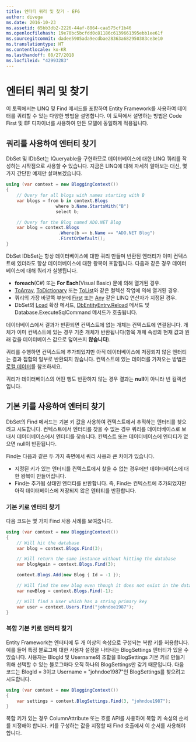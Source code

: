 ```yaml
---
title: 엔터티 쿼리 및 찾기 - EF6
author: divega
ms.date: 2016-10-23
ms.assetid: 65bb3db2-2226-44af-8864-caa575cf1b46
ms.openlocfilehash: 19e70bc5bcfdd0c81186c6139661395ebb1ee61f
ms.sourcegitcommit: dadee5905ada9ecdbae28363a682950383ce3e10
ms.translationtype: HT
ms.contentlocale: ko-KR
ms.lasthandoff: 08/27/2018
ms.locfileid: "42993283"
---
```

# <a name="querying-and-finding-entities"></a>엔터티 쿼리 및 찾기
이 토픽에서는 LINQ 및 Find 메서드를 포함하여 Entity Framework를 사용하여 데이터를 쿼리할 수 있는 다양한 방법을 설명합니다. 이 토픽에서 설명하는 방법은 Code First 및 EF 디자이너를 사용하여 만든 모델에 동일하게 적용됩니다.  

## <a name="finding-entities-using-a-query"></a>쿼리를 사용하여 엔터티 찾기  

DbSet 및 IDbSet는 IQueryable을 구현하므로 데이터베이스에 대한 LINQ 쿼리를 작성하는 시작점으로 사용할 수 있습니다. 지금은 LINQ에 대해 자세히 알아보는 대신, 몇 가지 간단한 예제만 살펴보겠습니다.  

``` csharp
using (var context = new BloggingContext())
{
    // Query for all blogs with names starting with B
    var blogs = from b in context.Blogs
                   where b.Name.StartsWith("B")
                   select b;

    // Query for the Blog named ADO.NET Blog
    var blog = context.Blogs
                    .Where(b => b.Name == "ADO.NET Blog")
                    .FirstOrDefault();
}
```  

DbSet IDbSet는 항상 데이터베이스에 대한 쿼리 만들며 반환된 엔터티가 이미 컨텍스트에 있더라도 항상 데이터베이스에 대한 왕복이 포함됩니다. 다음과 같은 경우 데이터베이스에 대해 쿼리가 실행됩니다.  

- **foreach**(C#) 또는 **For Each**(Visual Basic) 문에 의해 열거된 경우.  
- [ToArray](https://msdn.microsoft.com/library/bb298736), [ToDictionary](https://msdn.microsoft.com/library/system.linq.enumerable.todictionary) 또는 [ToList](https://msdn.microsoft.com/library/bb342261)와 같은 컬렉션 작업에 의해 열거된 경우.  
- 쿼리의 가장 바깥쪽 부분에 [First](https://msdn.microsoft.com/library/bb291976) 또는 [Any](https://msdn.microsoft.com/library/bb337697) 같은 LINQ 연산자가 지정된 경우.  
- DbSet의 [Load](https://msdn.microsoft.com/library/system.data.entity.dbextensions.load) 확장 메서드, [DbEntityEntry.Reload](https://msdn.microsoft.com/library/system.data.entity.infrastructure.dbentityentry.reload.aspx) 메서드 및 Database.ExecuteSqlCommand 메서드가 호출됩니다.  

데이터베이스에서 결과가 반환되면 컨텍스트에 없는 개체는 컨텍스트에 연결됩니다. 개체가 이미 컨텍스트에 있는 경우 기존 개체가 반환됩니다(항목 개체 속성의 현재 값과 원래 값을 데이터베이스 값으로 덮어쓰지 **않습니다**).  

쿼리를 수행하면 컨텍스트에 추가되었지만 아직 데이터베이스에 저장되지 않은 엔터티는 결과 집합의 일부로 반환되지 않습니다. 컨텍스트에 있는 데이터를 가져오는 방법은 [로컬 데이터](~/ef6/querying/local-data.md)를 참조하세요.  

쿼리가 데이터베이스의 어떤 행도 반환하지 않는 경우 결과는 **null**이 아니라 빈 컬렉션입니다.  

## <a name="finding-entities-using-primary-keys"></a>기본 키를 사용하여 엔터티 찾기  

DbSet의 Find 메서드는 기본 키 값을 사용하여 컨텍스트에서 추적하는 엔터티를 찾으려고 시도합니다. 컨텍스트에서 엔터티를 찾을 수 없는 경우 쿼리를 데이터베이스로 보내서 데이터베이스에서 엔터티를 찾습니다. 컨텍스트 또는 데이터베이스에 엔터티가 없으면 null이 반환됩니다.  

Find는 다음과 같은 두 가지 측면에서 쿼리 사용과 큰 차이가 있습니다.  

- 지정된 키가 있는 엔터티를 컨텍스트에서 찾을 수 없는 경우에만 데이터베이스에 대한 왕복이 만들어집니다.  
- Find는 추가됨 상태인 엔터티를 반환합니다. 즉, Find는 컨텍스트에 추가되었지만 아직 데이터베이스에 저장되지 않은 엔터티를 반환합니다.  
### <a name="finding-an-entity-by-primary-key"></a>기본 키로 엔터티 찾기  

다음 코드는 몇 가지 Find 사용 사례를 보여줍니다.  

``` csharp
using (var context = new BloggingContext())
{
    // Will hit the database
    var blog = context.Blogs.Find(3);

    // Will return the same instance without hitting the database
    var blogAgain = context.Blogs.Find(3);

    context.Blogs.Add(new Blog { Id = -1 });

    // Will find the new blog even though it does not exist in the database
    var newBlog = context.Blogs.Find(-1);

    // Will find a User which has a string primary key
    var user = context.Users.Find("johndoe1987");
}
```  

### <a name="finding-an-entity-by-composite-primary-key"></a>복합 기본 키로 엔터티 찾기  

Entity Framework는 엔터티에 두 개 이상의 속성으로 구성되는 복합 키를 허용합니다. 예를 들어 특정 블로그에 대한 사용자 설정을 나타내는 BlogSettings 엔터티가 있을 수 있습니다. 사용자는 BlogId 및 Username의 조합을 BlogSettings 기본 키로 만들기 위해 선택할 수 있는 블로그마다 오직 하나의 BlogSettings만 갖기 때문입니다. 다음 코드는 BlogId = 3이고 Username = "johndoe1987"인 BlogSettings를 찾으려고 시도합니다.  

``` csharp  
using (var context = new BloggingContext())
{
    var settings = context.BlogSettings.Find(3, "johndoe1987");
}
```  

복합 키가 있는 경우 ColumnAttribute 또는 흐름 API를 사용하여 복합 키 속성의 순서를 지정해야 합니다. 키를 구성하는 값을 지정할 때 Find 호출에서 이 순서를 사용해야 합니다.  
